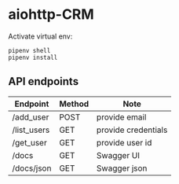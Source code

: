 # aiohttp-CRM

Activate virtual env:

    pipenv shell
    pipenv install

## API endpoints 

| Endpoint    | Method | Note                |
|-------------|--------|---------------------|
| /add_user   | POST   | provide email       |
| /list_users | GET    | provide credentials |
| /get_user   | GET    | provide user id     |
| /docs       | GET    | Swagger UI          |
| /docs/json  | GET    | Swagger json        |
